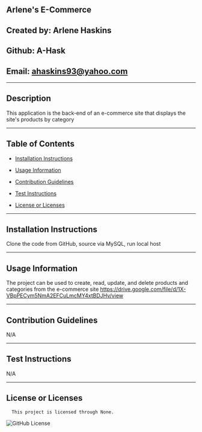 ## Arlene's E-Commerce

  ## Created by: Arlene Haskins

  ## Github: A-Hask

  ## Email: ahaskins93@yahoo.com
  ________________________________________
  
  ## Description
  
  This application is the back-end of an e-commerce site that displays the site's products by category
  
  ________________________________________
  
  ## Table of Contents
  
  * [Installation Instructions](#installation-instructions)

  * [Usage Information](#usage-information)

  * [Contribution Guidelines](#contribution-guidelines)

  * [Test Instructions](#test-instructions)

  * [License or Licenses](#license-or-licenses)

  ________________________________________

  ## Installation Instructions

  Clone the code from GitHub, source via MySQL, run local host

  ________________________________________

  ## Usage Information

  The project can be used to create, read, update, and delete products and categories from the e-commerce site
  https://drive.google.com/file/d/1X-VBpPECym5NmA2EFCuLmcMY4xtBDJHv/view

  ________________________________________

  ## Contribution Guidelines

  N/A

  ________________________________________

  ## Test Instructions

  N/A

  ________________________________________
  ## License or Licenses

  
      This project is licensed through None.
      

   ![GitHub License](https://img.shields.io/badge/license-None-blue.svg)
